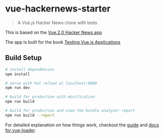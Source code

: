 # vue-hackernews-starter

> A Vue.js Hacker News clone with tests

This is based on the [Vue.2.0 Hacker News app](https://github.com/vuejs/vue-hackernews-2.0)

The app is built for the book [Testing Vue.js Applications](https://www.manning.com/books/testing-vuejs-applications)

## Build Setup

``` bash
# install dependencies
npm install

# serve with hot reload at localhost:8080
npm run dev

# build for production with minification
npm run build

# build for production and view the bundle analyzer report
npm run build --report
```

For detailed explanation on how things work, checkout the [guide](http://vuejs-templates.github.io/webpack/) and [docs for vue-loader](http://vuejs.github.io/vue-loader).
